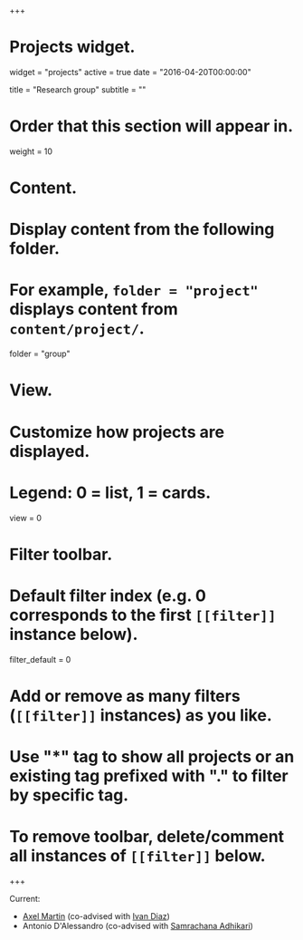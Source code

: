 +++
# Projects widget.
widget = "projects"
active = true
date = "2016-04-20T00:00:00"

title = "Research group"
subtitle = ""

# Order that this section will appear in.
weight = 10

# Content.
# Display content from the following folder.
# For example, `folder = "project"` displays content from `content/project/`.
folder = "group"

# View.
# Customize how projects are displayed.
# Legend: 0 = list, 1 = cards.
view = 0

# Filter toolbar.

# Default filter index (e.g. 0 corresponds to the first `[[filter]]` instance below).
filter_default = 0

# Add or remove as many filters (`[[filter]]` instances) as you like.
# Use "*" tag to show all projects or an existing tag prefixed with "." to filter by specific tag.
# To remove toolbar, delete/comment all instances of `[[filter]]` below.


+++

Current:

- [Axel Martin](https://axelmartin.netlify.app/) (co-advised with [Ivan Diaz](https://www.idiaz.xyz/))
- Antonio D'Alessandro (co-advised with [Samrachana Adhikari](https://samrachana.com/))